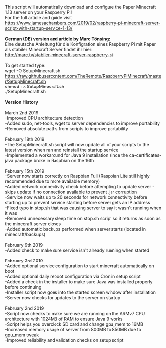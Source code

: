 This script will automatically download and configure the Paper Minecraft 1.13 server on your Raspberry Pi!<br>
For the full article and guide visit https://www.jamesachambers.com/2019/02/raspberry-pi-minecraft-server-script-with-startup-service-1-13/<br>
<br>
<b>German (DE) version and article by Marc Tönsing:</b><br>
Eine deutsche Anleitung für die Konfigration eines Raspberry Pi mit Paper als stabiler Minecraft Server findet ihr hier:<br>
http://marc.tv/stabiler-minecraft-server-raspberry-pi<br>
<br>
To get started type:<br>
wget -O SetupMinecraft.sh https://raw.githubusercontent.com/TheRemote/RaspberryPiMinecraft/master/SetupMinecraft.sh<br>
chmod +x SetupMinecraft.sh<br>
./SetupMinecraft.sh<br>
<br>
<b>Version History</b><br>
<br>
March 2nd 2019<br>
-Improved CPU architecture detection<br>
-Added sudo, net-tools, wget to server dependencies to improve portability<br>
-Removed absolute paths from scripts to improve portability<br>
<br>
February 18th 2019<br>
-The SetupMinecraft.sh script will now update all of your scripts to the latest version when ran and reinstall the startup service<br>
-Implemented a workaround for Java 9 installation since the ca-certificates-java package broke in Raspbian on the 16th<br>
<br>
February 15th 2019<br>
-Server now starts correctly on Raspbian Full (Raspbian Lite still highly recommended due to more available memory)<br>
-Added network connectivity check before attempting to update server - skips update if no connection available to prevent .jar corruption<br>
-Service now waits up to 20 seconds for network connectivity before starting up to prevent service starting before server gets an IP address<br>
-Fixed typo in stop.sh that was causing server to say it wasn't running when it was<br>
-Removed unnecessary sleep time on stop.sh script so it returns as soon as the minecraft server closes<br>
-Added automatic backups performed when server starts (located in minecraft/backups)<br>
<br>
February 9th 2019<br>
-Added check to make sure service isn't already running when started<br>
<br>
February 3rd 2019<br>
-Added optional service configuration to start minecraft automatically on boot<br>
-Added optional daily reboot configuration via Cron in setup script<br>
-Added a check in the installer to make sure Java was installed properly before continuing<br>
-Installer script now goes into the started screen window after installation<br>
-Server now checks for updates to the server on startup<br>
<br>
February 2nd 2019<br>
-Script now checks to make sure we are running on the ARMv7 CPU architecture with 1024MB of RAM to ensure Java 9 works<br>
-Script helps you overclock SD card and change gpu_mem to 16MB<br>
-Increased memory usage of server from 800MB to 850MB due to gpu_mem tweak<br>
-Improved reliability and validation checks on setup script<br>
